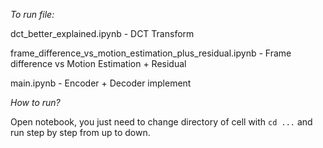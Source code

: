 *To run file:*

dct_better_explained.ipynb - DCT Transform

frame_difference_vs_motion_estimation_plus_residual.ipynb - Frame difference vs Motion Estimation + Residual

main.ipynb - Encoder + Decoder implement


*How to run?*

Open notebook, you just need to change directory of cell with `cd ...` and run step by step from up to down.
